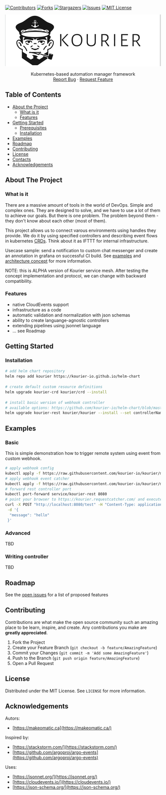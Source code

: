 <!-- PROJECT SHIELDS -->
[![Contributors][contributors-shield]][contributors-url]
[![Forks][forks-shield]][forks-url]
[![Stargazers][stars-shield]][stars-url]
[![Issues][issues-shield]][issues-url]
[![MIT License][license-shield]][license-url]

<!-- in further:
https://shields.io/category/build

 -->

<p align="center">
    <img src="doc/logo.png" alt="Logo">
  <p align="center">
    Kubernetes-based automation manager framework
    <br />
    <a href="https://github.com/kourier-io/kourier/issues">Report Bug</a>
    ·
    <a href="https://github.com/kourier-io/kourier/issues">Request Feature</a>
  </p>
</p>



<!-- TABLE OF CONTENTS -->
## Table of Contents

* [About the Project](#about-the-project)
  * [What is it](#what-is-it)
  * [Features](#features)
* [Getting Started](#getting-started)
  * [Prerequisites](#prerequisites)
  * [Installation](#installation)
* [Examples](#examples)
* [Roadmap](#roadmap)
* [Contributing](#contributing)
* [License](#license)
* [Contacts](#contacts)
* [Acknowledgements](#acknowledgements)



## About The Project

### What is it
There are a massive amount of tools in the world of DevOps. Simple and complex ones. They are designed to solve, and we have to use a lot of them to achieve our goals. But there is one problem. The problem beyond them - they don't know about each other (most of them).

This project allows us to connect varous environments using handles they provide. We do it by using specified controllers and describing event flows in kubernetes [CRDs](https://kubernetes.io/docs/concepts/extend-kubernetes/api-extension/custom-resources/). Think about it as IFTTT for internal infrastructure.

Usecase sample: send a notification to custom chat messenger and create an annotation in grafana on successful CI build. See [examples](#examples) and [architecture concept](doc/architecture.md) for more information.

NOTE: this is ALPHA version of Kourier service mesh. After testing the concept implementation and protocol, we can change with backward compatibility.

### Features
- native CloudEvents support
- infrastructure as a code
- automatic validation and normalization with json schemas
- ability to create languange-agnostic controllers
- extending pipelines using jsonnet language
- ... see Roadmap

## Getting Started

### Installation
 
```sh
# add helm chart repository
helm repo add kourier https://kourier-io.github.io/helm-chart

# create default custom resource definitions
helm upgrade kourier-crd kourier/crd --install

# install basic wersion of webhook controller
# available options: https://github.com/kourier-io/helm-chart/blob/master/kourier/values.yaml
helm upgrade kourier-rest kourier/kourier --install --set controllerName=rest,service.enabled=true,image.repository=kourier/rest-controller
```


## Examples

### Basic
This is simple demonstration how to trigger remote system using event from custom webhook.
```sh
# apply webhook config
kubectl apply -f https://raw.githubusercontent.com/kourier-io/kourier/master/examples/basic/webhook.yml
# apply webhook event catcher
kubectl apply -f https://raw.githubusercontent.com/kourier-io/kourier/master/examples/basic/request.yml
# forward rest controller port
kubectl port-forward service/kourier-rest 8080
# point your browser to https://kourier.requestcatcher.com/ and execute:
curl -X POST "http://localhost:8080/test" -H "Content-Type: application/json" \
 -d '{
  "message": "hello"
 }'
```

### Advanced
TBD

### Writing controller
TBD

## Roadmap

See the [open issues](https://github.com/kourier-io/kourier/labels/enhancement) for a list of proposed features


## Contributing

Contributions are what make the open source community such an amazing place to be learn, inspire, and create. Any contributions you make are **greatly appreciated**.

1. Fork the Project
2. Create your Feature Branch (`git checkout -b feature/AmazingFeature`)
3. Commit your Changes (`git commit -m 'Add some AmazingFeature'`)
4. Push to the Branch (`git push origin feature/AmazingFeature`)
5. Open a Pull Request



## License

Distributed under the MIT License. See `LICENSE` for more information.


## Acknowledgements
Autors:
* [https://makeomatic.ca](https://makeomatic.ca/)

Inspired by:
* [https://stackstorm.com/](https://stackstorm.com/)
* [https://github.com/argoproj/argo-events](https://github.com/argoproj/argo-events)

Uses:
* [https://jsonnet.org/](https://jsonnet.org/)
* [https://cloudevents.io/](https://cloudevents.io/)
* [https://json-schema.org/](https://json-schema.org/)


[contributors-shield]: https://img.shields.io/github/contributors/kourier-io/kourier.svg?style=flat-square
[contributors-url]: https://github.com/kourier-io/kourier/graphs/contributors
[forks-shield]: https://img.shields.io/github/forks/kourier-io/kourier.svg?style=flat-square
[forks-url]: https://github.com/kourier-io/kourier/network/members
[stars-shield]: https://img.shields.io/github/stars/kourier-io/kourier.svg?style=flat-square
[stars-url]: https://github.com/kourier-io/kourier/stargazers
[issues-shield]: https://img.shields.io/github/issues/kourier-io/kourier.svg?style=flat-square
[issues-url]: https://github.com/kourier-io/kourier/issues
[license-shield]: https://img.shields.io/github/license/kourier-io/kourier.svg?style=flat-square
[license-url]: https://github.com/kourier-io/kourier/blob/master/LICENSE
